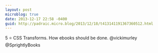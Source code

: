 ```yaml
---
layout: post
microblog: true
date: 2013-12-17 22:58 -0400
guid: http://padraic.micro.blog/2013/12/18/t413141191367360512.html
---
```

5 ⭐️ CSS Transforms. How ebooks should be done. @vickimurley @SprightlyBooks
